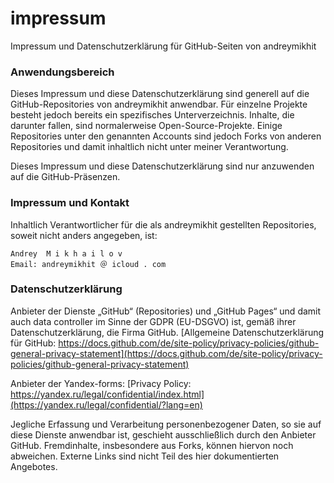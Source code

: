 # impressum
Impressum und Datenschutzerklärung für GitHub-Seiten von andreymikhit

### Anwendungsbereich
Dieses Impressum und diese Datenschutzerklärung sind generell auf die GitHub-Repositories von andreymikhit anwendbar. Für einzelne Projekte besteht jedoch bereits ein spezifisches Unterverzeichnis.
Inhalte, die darunter fallen, sind normalerweise Open-Source-Projekte. Einige Repositories unter den genannten Accounts sind jedoch Forks von anderen Repositories und damit inhaltlich nicht unter meiner Verantwortung.

Dieses Impressum und diese Datenschutzerklärung sind nur anzuwenden auf die GitHub-Präsenzen.

### Impressum und Kontakt
Inhaltlich Verantwortlicher für die als andreymikhit gestellten Repositories, soweit nicht anders angegeben, ist:
```
Andrey  M i k h a i l o v
Email: andreymikhit ＠ icloud . com
```

### Datenschutzerklärung
Anbieter der Dienste „GitHub“ (Repositories) und „GitHub Pages“ und damit auch data controller im Sinne der GDPR (EU-DSGVO) ist, gemäß ihrer Datenschutzerklärung, die Firma GitHub.
[Allgemeine Datenschutzerklärung für GitHub: https://docs.github.com/de/site-policy/privacy-policies/github-general-privacy-statement](https://docs.github.com/de/site-policy/privacy-policies/github-general-privacy-statement)

Anbieter der Yandex-forms:
[Privacy Policy: https://yandex.ru/legal/confidential/index.html](https://yandex.ru/legal/confidential/?lang=en)

Jegliche Erfassung und Verarbeitung personenbezogener Daten, so sie auf diese Dienste anwendbar ist, geschieht ausschließlich durch den Anbieter GitHub.
Fremdinhalte, insbesondere aus Forks, können hiervon noch abweichen. Externe Links sind nicht Teil des hier dokumentierten Angebotes.
